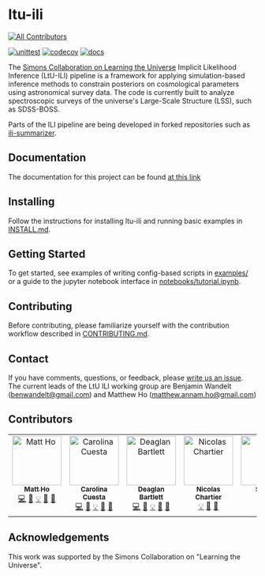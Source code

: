 ltu-ili
=======
<!-- ALL-CONTRIBUTORS-BADGE:START - Do not remove or modify this section -->
[![All Contributors](https://img.shields.io/badge/all_contributors-7-orange.svg?style=flat-square)](#contributors-)
<!-- ALL-CONTRIBUTORS-BADGE:END -->
[![unittest](https://github.com/maho3/ltu-ili/actions/workflows/unit-tests.yml/badge.svg)](https://github.com/maho3/ltu-ili/actions/workflows/unit-tests.yml)
[![codecov](https://codecov.io/gh/maho3/ltu-ili/graph/badge.svg?token=8QNMK453GE)](https://codecov.io/gh/maho3/ltu-ili)
[![docs](https://readthedocs.org/projects/ltu-ili/badge/?version=latest)](https://ltu-ili.readthedocs.io/en/latest/?badge=latest)

The [Simons Collaboration on Learning the Universe](https://www.learning-the-universe.org/) Implicit Likelihood Inference (LtU-ILI) pipeline is a framework for applying simulation-based inference methods to constrain posteriors on cosmological parameters using astronomical survey data. The code is currently built to analyze spectroscopic surveys of the universe's Large-Scale Structure (LSS), such as SDSS-BOSS.

Parts of the ILI pipeline are being developed in forked repositories such as [ili-summarizer](https://github.com/florpi/ili-summarizer).

## Documentation
The documentation for this project can be found [at this link](https://ltu-ili.readthedocs.io/en/latest/)

## Installing 
Follow the instructions for installing ltu-ili and running basic examples in [INSTALL.md](INSTALL.md).

## Getting Started
To get started, see examples of writing config-based scripts in [examples/](examples/) or a guide to the jupyter notebook interface in [notebooks/tutorial.ipynb](notebooks/tutorial.ipynb).

## Contributing
Before contributing, please familiarize yourself with the contribution workflow described in [CONTRIBUTING.md](CONTRIBUTING.md).

## Contact
If you have comments, questions, or feedback, please [write us an issue](https://github.com/maho3/ltu-ili/issues). The current leads of the LtU ILI working group are Benjamin Wandelt (benwandelt@gmail.com) and Matthew Ho (matthew.annam.ho@gmail.com)

## Contributors

<!-- ALL-CONTRIBUTORS-LIST:START - Do not remove or modify this section -->
<!-- prettier-ignore-start -->
<!-- markdownlint-disable -->
<table>
  <tbody>
    <tr>
      <td align="center" valign="top" width="14.28%"><a href="https://maho3.github.io/"><img src="https://avatars.githubusercontent.com/u/11132524?v=4?s=100" width="100px;" alt="Matt Ho"/><br /><sub><b>Matt Ho</b></sub></a><br /><a href="https://github.com/maho3/ltu-ili/commits?author=maho3" title="Code">💻</a> <a href="#design-maho3" title="Design">🎨</a> <a href="#example-maho3" title="Examples">💡</a> <a href="https://github.com/maho3/ltu-ili/commits?author=maho3" title="Documentation">📖</a> <a href="https://github.com/maho3/ltu-ili/pulls?q=is%3Apr+reviewed-by%3Amaho3" title="Reviewed Pull Requests">👀</a></td>
      <td align="center" valign="top" width="14.28%"><a href="https://github.com/florpi"><img src="https://avatars.githubusercontent.com/u/15879020?v=4?s=100" width="100px;" alt="Carolina Cuesta"/><br /><sub><b>Carolina Cuesta</b></sub></a><br /><a href="https://github.com/maho3/ltu-ili/commits?author=florpi" title="Code">💻</a> <a href="#design-florpi" title="Design">🎨</a> <a href="#example-florpi" title="Examples">💡</a> <a href="https://github.com/maho3/ltu-ili/commits?author=florpi" title="Documentation">📖</a> <a href="https://github.com/maho3/ltu-ili/pulls?q=is%3Apr+reviewed-by%3Aflorpi" title="Reviewed Pull Requests">👀</a></td>
      <td align="center" valign="top" width="14.28%"><a href="https://deaglanbartlett.github.io/"><img src="https://avatars.githubusercontent.com/u/47668431?v=4?s=100" width="100px;" alt="Deaglan Bartlett"/><br /><sub><b>Deaglan Bartlett</b></sub></a><br /><a href="https://github.com/maho3/ltu-ili/commits?author=DeaglanBartlett" title="Code">💻</a> <a href="#design-DeaglanBartlett" title="Design">🎨</a> <a href="#example-DeaglanBartlett" title="Examples">💡</a> <a href="https://github.com/maho3/ltu-ili/commits?author=DeaglanBartlett" title="Documentation">📖</a> <a href="https://github.com/maho3/ltu-ili/pulls?q=is%3Apr+reviewed-by%3ADeaglanBartlett" title="Reviewed Pull Requests">👀</a></td>
      <td align="center" valign="top" width="14.28%"><a href="https://github.com/CompiledAtBirth"><img src="https://avatars.githubusercontent.com/u/47000650?v=4?s=100" width="100px;" alt="Nicolas Chartier"/><br /><sub><b>Nicolas Chartier</b></sub></a><br /><a href="#example-CompiledAtBirth" title="Examples">💡</a> <a href="https://github.com/maho3/ltu-ili/commits?author=CompiledAtBirth" title="Documentation">📖</a> <a href="#research-CompiledAtBirth" title="Research">🔬</a></td>
      <td align="center" valign="top" width="14.28%"><a href="https://github.com/AsianTaco"><img src="https://avatars.githubusercontent.com/u/42298902?v=4?s=100" width="100px;" alt="Simon"/><br /><sub><b>Simon</b></sub></a><br /><a href="https://github.com/maho3/ltu-ili/commits?author=AsianTaco" title="Code">💻</a> <a href="#example-AsianTaco" title="Examples">💡</a></td>
      <td align="center" valign="top" width="14.28%"><a href="https://pablo-lemos.github.io"><img src="https://avatars.githubusercontent.com/u/38078898?v=4?s=100" width="100px;" alt="Pablo Lemos"/><br /><sub><b>Pablo Lemos</b></sub></a><br /><a href="#design-Pablo-Lemos" title="Design">🎨</a> <a href="https://github.com/maho3/ltu-ili/commits?author=Pablo-Lemos" title="Code">💻</a></td>
      <td align="center" valign="top" width="14.28%"><a href="https://modichirag.github.io/"><img src="https://avatars.githubusercontent.com/u/13356766?v=4?s=100" width="100px;" alt="Chirag Modi"/><br /><sub><b>Chirag Modi</b></sub></a><br /><a href="#design-modichirag" title="Design">🎨</a> <a href="https://github.com/maho3/ltu-ili/commits?author=modichirag" title="Code">💻</a></td>
    </tr>
  </tbody>
</table>

<!-- markdownlint-restore -->
<!-- prettier-ignore-end -->

<!-- ALL-CONTRIBUTORS-LIST:END -->
<!-- prettier-ignore-start -->
<!-- markdownlint-disable -->

<!-- markdownlint-restore -->
<!-- prettier-ignore-end -->

<!-- ALL-CONTRIBUTORS-LIST:END -->

## Acknowledgements
This work was supported by the Simons Collaboration on "Learning the Universe".

